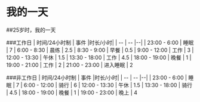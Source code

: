 # 我的一天

##25岁时，我的一天

###工作日
| 时间/24小时制 | 事件 |时长/小时|
| -- | -- |--|
| 23:00 - 6:00 | 睡眠 | 7
| 6:00 - 8:30 | 晨练 | 2.5
| 8:30 - 9:00 | 早餐 | 0.5
| 9:00 - 12:00 | 工作 | 3
| 12:00 - 13:30 | 午休 | 1.5
| 13:30 - 18:00 | 工作 | 4.5
| 18:00 - 19:00 | 晚餐 | 1
| 19:00 - 21:00 | 工作 | 2
| 21:00 - 23:00 | 进入睡眠 | 2

###非工作日
| 时间/24小时制 | 事件 |时长/小时|
| -- | -- |--|
| 23:00 - 6:00 | 睡眠 | 7
| 6:00 - 12:00 | 骑行 | 6
| 12:00 - 13:30 | 午休 | 1.5
| 13:30 - 18:00 | 骑行 | 4.5
| 18:00 - 19:00 | 晚餐 | 1
| 19:00 - 23:00 | 晚上 | 4